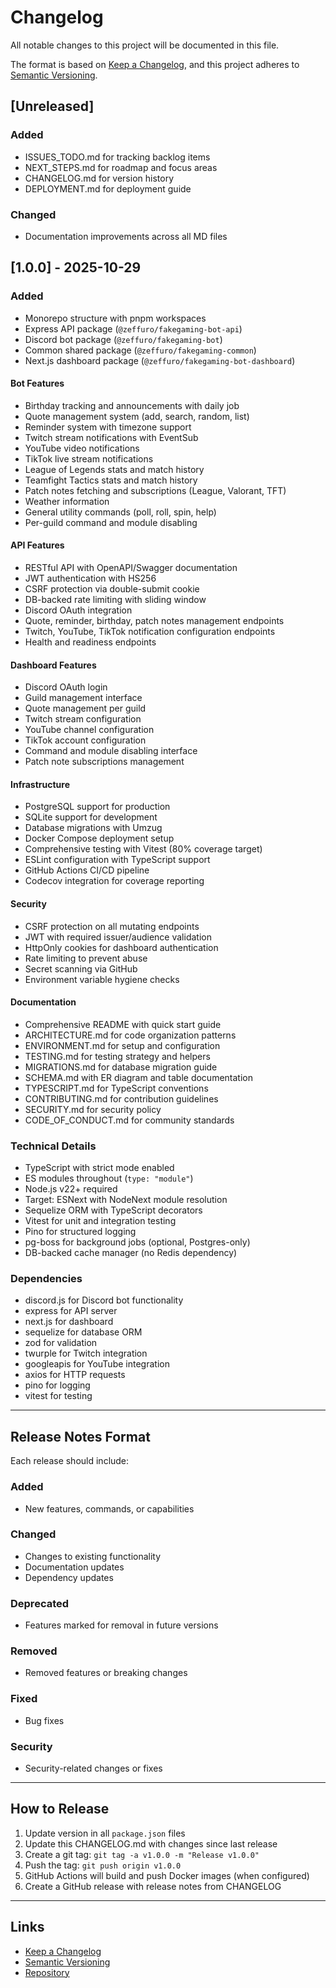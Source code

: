 # Changelog

All notable changes to this project will be documented in this file.

The format is based on [Keep a Changelog](https://keepachangelog.com/en/1.0.0/),
and this project adheres to [Semantic Versioning](https://semver.org/spec/v2.0.0.html).

## [Unreleased]

### Added
- ISSUES_TODO.md for tracking backlog items
- NEXT_STEPS.md for roadmap and focus areas
- CHANGELOG.md for version history
- DEPLOYMENT.md for deployment guide

### Changed
- Documentation improvements across all MD files

## [1.0.0] - 2025-10-29

### Added
- Monorepo structure with pnpm workspaces
- Express API package (`@zeffuro/fakegaming-bot-api`)
- Discord bot package (`@zeffuro/fakegaming-bot`)
- Common shared package (`@zeffuro/fakegaming-common`)
- Next.js dashboard package (`@zeffuro/fakegaming-bot-dashboard`)

#### Bot Features
- Birthday tracking and announcements with daily job
- Quote management system (add, search, random, list)
- Reminder system with timezone support
- Twitch stream notifications with EventSub
- YouTube video notifications
- TikTok live stream notifications
- League of Legends stats and match history
- Teamfight Tactics stats and match history
- Patch notes fetching and subscriptions (League, Valorant, TFT)
- Weather information
- General utility commands (poll, roll, spin, help)
- Per-guild command and module disabling

#### API Features
- RESTful API with OpenAPI/Swagger documentation
- JWT authentication with HS256
- CSRF protection via double-submit cookie
- DB-backed rate limiting with sliding window
- Discord OAuth integration
- Quote, reminder, birthday, patch notes management endpoints
- Twitch, YouTube, TikTok notification configuration endpoints
- Health and readiness endpoints

#### Dashboard Features
- Discord OAuth login
- Guild management interface
- Quote management per guild
- Twitch stream configuration
- YouTube channel configuration
- TikTok account configuration
- Command and module disabling interface
- Patch note subscriptions management

#### Infrastructure
- PostgreSQL support for production
- SQLite support for development
- Database migrations with Umzug
- Docker Compose deployment setup
- Comprehensive testing with Vitest (80% coverage target)
- ESLint configuration with TypeScript support
- GitHub Actions CI/CD pipeline
- Codecov integration for coverage reporting

#### Security
- CSRF protection on all mutating endpoints
- JWT with required issuer/audience validation
- HttpOnly cookies for dashboard authentication
- Rate limiting to prevent abuse
- Secret scanning via GitHub
- Environment variable hygiene checks

#### Documentation
- Comprehensive README with quick start guide
- ARCHITECTURE.md for code organization patterns
- ENVIRONMENT.md for setup and configuration
- TESTING.md for testing strategy and helpers
- MIGRATIONS.md for database migration guide
- SCHEMA.md with ER diagram and table documentation
- TYPESCRIPT.md for TypeScript conventions
- CONTRIBUTING.md for contribution guidelines
- SECURITY.md for security policy
- CODE_OF_CONDUCT.md for community standards

### Technical Details
- TypeScript with strict mode enabled
- ES modules throughout (`type: "module"`)
- Node.js v22+ required
- Target: ESNext with NodeNext module resolution
- Sequelize ORM with TypeScript decorators
- Vitest for unit and integration testing
- Pino for structured logging
- pg-boss for background jobs (optional, Postgres-only)
- DB-backed cache manager (no Redis dependency)

### Dependencies
- discord.js for Discord bot functionality
- express for API server
- next.js for dashboard
- sequelize for database ORM
- zod for validation
- twurple for Twitch integration
- googleapis for YouTube integration
- axios for HTTP requests
- pino for logging
- vitest for testing

---

## Release Notes Format

Each release should include:

### Added
- New features, commands, or capabilities

### Changed
- Changes to existing functionality
- Documentation updates
- Dependency updates

### Deprecated
- Features marked for removal in future versions

### Removed
- Removed features or breaking changes

### Fixed
- Bug fixes

### Security
- Security-related changes or fixes

---

## How to Release

1. Update version in all `package.json` files
2. Update this CHANGELOG.md with changes since last release
3. Create a git tag: `git tag -a v1.0.0 -m "Release v1.0.0"`
4. Push the tag: `git push origin v1.0.0`
5. GitHub Actions will build and push Docker images (when configured)
6. Create a GitHub release with release notes from CHANGELOG

---

## Links

- [Keep a Changelog](https://keepachangelog.com/)
- [Semantic Versioning](https://semver.org/)
- [Repository](https://github.com/Zeffuro/fakegaming-bot)
